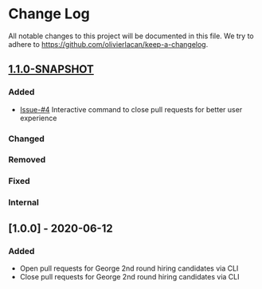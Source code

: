 # Change Log
All notable changes to this project will be documented in this file. We try to 
adhere to https://github.com/olivierlacan/keep-a-changelog.

## [1.1.0-SNAPSHOT]

### Added
- [Issue-#4] Interactive command to close pull requests for better user experience

### Changed

### Removed
 
### Fixed

### Internal

## [1.0.0] - 2020-06-12

### Added
- Open pull requests for George 2nd round hiring candidates via CLI
- Close pull requests for George 2nd round hiring candidates via CLI

[1.1.0-SNAPSHOT]: https://github.beeone.at/George/georgebackend/compare/release-1.0.0...master
[Issue-#4]: https://github.com/ClausPolanka/github-pr-factory/issues/4
